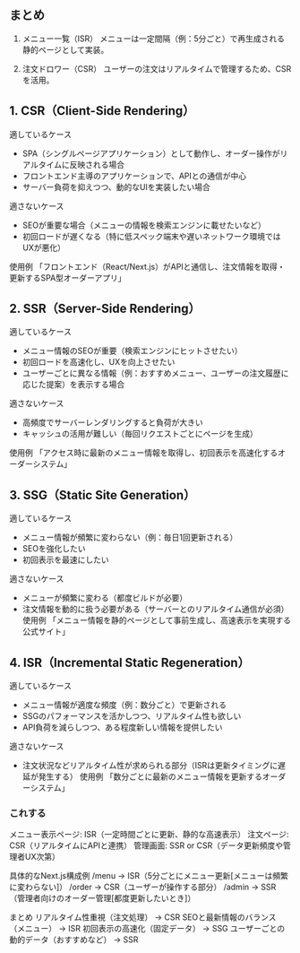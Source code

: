 ## まとめ
1. メニュー一覧（ISR）
メニューは一定間隔（例：5分ごと）で再生成される静的ページとして実装。

2. 注文ドロワー（CSR）
ユーザーの注文はリアルタイムで管理するため、CSRを活用。



## 1. CSR（Client-Side Rendering）
適しているケース
- SPA（シングルページアプリケーション）として動作し、オーダー操作がリアルタイムに反映される場合
- フロントエンド主導のアプリケーションで、APIとの通信が中心
- サーバー負荷を抑えつつ、動的なUIを実装したい場合

適さないケース
- SEOが重要な場合（メニューの情報を検索エンジンに載せたいなど）
- 初回ロードが遅くなる（特に低スペック端末や遅いネットワーク環境ではUXが悪化）

使用例
「フロントエンド（React/Next.js）がAPIと通信し、注文情報を取得・更新するSPA型オーダーアプリ」

## 2. SSR（Server-Side Rendering）
適しているケース
- メニュー情報のSEOが重要（検索エンジンにヒットさせたい）
- 初回ロードを高速化し、UXを向上させたい
- ユーザーごとに異なる情報（例：おすすめメニュー、ユーザーの注文履歴に応じた提案）を表示する場合

適さないケース

- 高頻度でサーバーレンダリングすると負荷が大きい
- キャッシュの活用が難しい（毎回リクエストごとにページを生成）

使用例
「アクセス時に最新のメニュー情報を取得し、初回表示を高速化するオーダーシステム」

## 3. SSG（Static Site Generation）
適しているケース
- メニュー情報が頻繁に変わらない（例：毎日1回更新される）
- SEOを強化したい
- 初回表示を最速にしたい

適さないケース
- メニューが頻繁に変わる（都度ビルドが必要）
- 注文情報を動的に扱う必要がある（サーバーとのリアルタイム通信が必須）
使用例
「メニュー情報を静的ページとして事前生成し、高速表示を実現する公式サイト」

## 4. ISR（Incremental Static Regeneration）
適しているケース
- メニュー情報が適度な頻度（例：数分ごと）で更新される
- SSGのパフォーマンスを活かしつつ、リアルタイム性も欲しい
- API負荷を減らしつつ、ある程度新しい情報を提供したい

適さないケース
- 注文状況などリアルタイム性が求められる部分（ISRは更新タイミングに遅延が発生する）
使用例
「数分ごとに最新のメニュー情報を更新するオーダーシステム」

### これする
メニュー表示ページ: ISR（一定時間ごとに更新、静的な高速表示）
注文ページ: CSR（リアルタイムにAPIと連携）
管理画面: SSR or CSR（データ更新頻度や管理者UX次第）

具体的なNext.js構成例
/menu → ISR（5分ごとにメニュー更新[メニューは頻繁に変わらない]）
/order → CSR（ユーザーが操作する部分）
/admin → SSR（管理者向けのオーダー管理[都度更新したいとき]）

まとめ
リアルタイム性重視（注文処理） → CSR
SEOと最新情報のバランス（メニュー） → ISR
初回表示の高速化（固定データ） → SSG
ユーザーごとの動的データ（おすすめなど） → SSR
